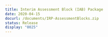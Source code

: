 ```yaml
---
title: Interim Assessment Block (IAB) Package
date: 2020-04-15
docurl: /documents/IRP-AssessmentBlocks.zip
status: Release
display: "0025"
---
```

